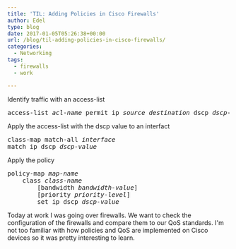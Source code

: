 ```yaml
---
title: 'TIL: Adding Policies in Cisco Firewalls'
author: Edel
type: blog
date: 2017-01-05T05:26:38+00:00
url: /blog/til-adding-policies-in-cisco-firewalls/
categories:
  - Networking
tags:
  - firewalls
  - work

---
```

Identify traffic with an access-list

<pre>access-list <em>acl-name</em> permit ip <em>source</em> <em>destination</em> dscp <em>dscp-value</em></pre>

Apply the access-list with the dscp value to an interfact

<pre>class-map match-all <em>interface</em>
match ip dscp <em>dscp-value</em></pre>

Apply the policy

<pre>policy-map <em>map-name</em>
    class <em>class-name</em>
        [bandwidth <em>bandwidth-value</em>]
        [priority <em>priority-level</em>]
        set ip dscp <em>dscp-value</em></pre>

Today at work I was going over firewalls. We want to check the configuration of the firewalls and compare them to our QoS standards. I'm not too familiar with how policies and QoS are implemented on Cisco devices so it was pretty interesting to learn.